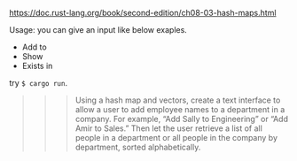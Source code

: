 https://doc.rust-lang.org/book/second-edition/ch08-03-hash-maps.html

Usage:
you can give an input like below exaples.
- Add <name> to <department>
- Show <department>
- Exists <name> in <department>

try `$ cargo run`.

>>> Using a hash map and vectors, create a text interface to allow a user to add employee names to a department in a company. For example, “Add Sally to Engineering” or “Add Amir to Sales.” Then let the user retrieve a list of all people in a department or all people in the company by department, sorted alphabetically.
